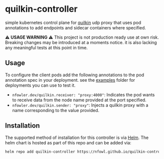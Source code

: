 # quilkin-controller

simple kubernetes control plane for [quilkin](https://github.com/googleforgames/quilkin) udp proxy that uses pod annotations to add endpoints and sidecar containers where specified.

:warning: **USAGE WARNING** :warning:
This project is not production ready use at own risk. Breaking changes may be introduced at a moments notice. it is also lacking any meaningful tests at this point in time.

## Usage

To configure the client pods add the following annotations to the pod annotation spec in your deployment.
see the [examples](examples) folder for deployments you can use to test it.

- `nfowler.dev/quilkin.receiver: "proxy:4000"`: Indicates the pod wants to receive data from the node name provided at the port specified.
- `nfowler.dev/quilkin.sender: "proxy"`: Injects a quilkin proxy with a name corresponding to the value provided.

## Installation

The supported method of installation for this controller is via [Helm](https://helm.sh/). The helm chart is hosted as part of this repo and can be added via:

```bash
helm repo add quilkin-controller https://nfowl.github.io/quilkin-controller/
```

